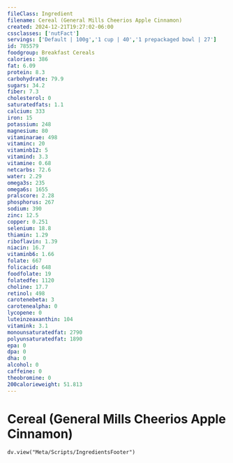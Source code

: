 ```yaml
---
fileClass: Ingredient
filename: Cereal (General Mills Cheerios Apple Cinnamon)
created: 2024-12-21T19:27:02-06:00
cssclasses: ['nutFact']
servings: ['Default | 100g','1 cup | 40','1 prepackaged bowl | 27']
id: 785579
foodgroup: Breakfast Cereals
calories: 386
fat: 6.09
protein: 8.3
carbohydrate: 79.9
sugars: 34.2
fiber: 7.3
cholesterol: 0
saturatedfats: 1.1
calcium: 333
iron: 15
potassium: 248
magnesium: 80
vitaminarae: 498
vitaminc: 20
vitaminb12: 5
vitamind: 3.3
vitamine: 0.68
netcarbs: 72.6
water: 2.29
omega3s: 235
omega6s: 1655
pralscore: 2.28
phosphorus: 267
sodium: 390
zinc: 12.5
copper: 0.251
selenium: 18.8
thiamin: 1.29
riboflavin: 1.39
niacin: 16.7
vitaminb6: 1.66
folate: 667
folicacid: 648
foodfolate: 19
folatedfe: 1120
choline: 17.7
retinol: 498
carotenebeta: 3
carotenealpha: 0
lycopene: 0
luteinzeaxanthin: 104
vitamink: 3.1
monounsaturatedfat: 2790
polyunsaturatedfat: 1890
epa: 0
dpa: 0
dha: 0
alcohol: 0
caffeine: 0
theobromine: 0
200calorieweight: 51.813
---
```


# Cereal (General Mills Cheerios Apple Cinnamon)

```dataviewjs
dv.view("Meta/Scripts/IngredientsFooter")
```